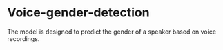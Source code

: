 # Voice-gender-detection
The model is designed to predict the gender of a speaker based on voice recordings.

